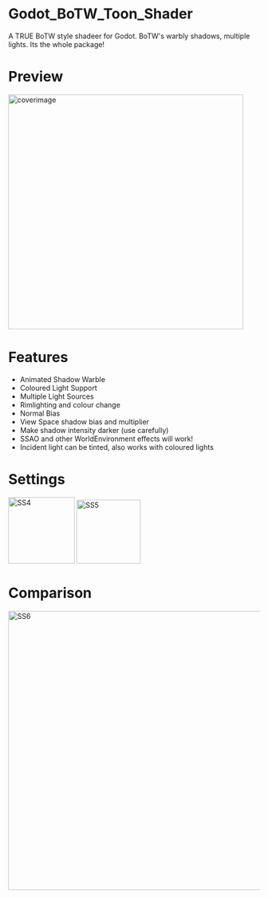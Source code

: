 # Godot_BoTW_Toon_Shader
A TRUE BoTW style shadeer for Godot. BoTW's warbly shadows, multiple lights. Its the whole package!

<h1>Preview</h1>

<img width="471" alt="coverimage" src="https://user-images.githubusercontent.com/81257780/123420956-47876680-d5cd-11eb-9958-7053d326d5c5.png">

<h1>Features</h1>

* Animated Shadow Warble
* Coloured Light Support
* Multiple Light Sources
* Rimlighting and colour change
* Normal Bias
* View Space shadow bias and multiplier
* Make shadow intensity darker (use carefully)
* SSAO and other WorldEnvironment effects will work!
* Incident light can be tinted, also works with coloured lights

<h1>Settings</h2>

<img width="133" alt="SS4" src="https://user-images.githubusercontent.com/81257780/123421028-64239e80-d5cd-11eb-967f-60d4a63ce667.png">
<img width="128" alt="SS5" src="https://user-images.githubusercontent.com/81257780/123421035-65ed6200-d5cd-11eb-84ba-a4e802b8af03.png">


<h1>Comparison</h1>
<img width="560" alt="SS6" src="https://user-images.githubusercontent.com/81257780/123421140-86b5b780-d5cd-11eb-8818-50a9ebd234b7.png">
